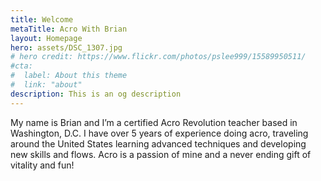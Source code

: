 ```yaml
---
title: Welcome
metaTitle: Acro With Brian
layout: Homepage
hero: assets/DSC_1307.jpg
# hero credit: https://www.flickr.com/photos/pslee999/15589950511/
#cta:
#  label: About this theme
#  link: "about"
description: This is an og description
---
```


My name is Brian and I’m a certified Acro Revolution teacher based in Washington, D.C. I have over 5 years of experience doing acro, traveling around the United States learning advanced techniques and developing new skills and flows. Acro is a passion of mine and a never ending gift of vitality and fun!
